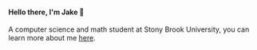 #### Hello there, I'm Jake 👋 

A computer science and math student at Stony Brook University, you can learn more about me [here](https://jayyhk.github.io).

<!---
Jayyhk/Jayyhk is a ✨ special ✨ repository because its `README.md` (this file) appears on your GitHub profile.
You can click the Preview link to take a look at your changes.
--->
